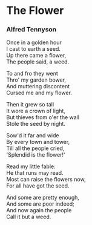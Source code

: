 # The Flower
### Alfred Tennyson

Once in a golden hour  
I cast to earth a seed.  
Up there came a flower,  
The people said, a weed.

To and fro they went  
Thro' my garden bower,  
And muttering discontent  
Cursed me and my flower.

Then it grew so tall  
It wore a crown of light,  
But thieves from o'er the wall  
Stole the seed by night.

Sow'd it far and wide  
By every town and tower,  
Till all the people cried,  
'Splendid is the flower!'

Read my little fable:  
He that runs may read.  
Most can raise the flowers now,  
For all have got the seed.

And some are pretty enough,  
And some are poor indeed;  
And now again the people  
Call it but a weed.